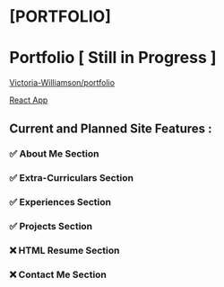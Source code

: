 # [PORTFOLIO]

# Portfolio [ Still in Progress ]

[Victoria-Williamson/portfolio](https://github.com/Victoria-Williamson/portfolio)

[React App](https://victoria-williamson.github.io/portfolio/#home)

## Current and Planned Site Features :

### ✅ About Me Section

### ✅ Extra-Curriculars Section

### ✅ Experiences Section

### ✅ Projects Section

### ❌ HTML Resume Section

### ❌ Contact Me Section

